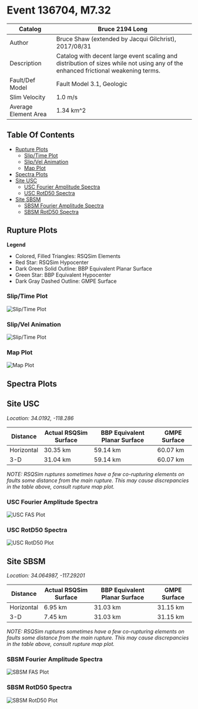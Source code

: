 # Event 136704, M7.32

| Catalog | Bruce 2194 Long |
|-----|-----|
| Author | Bruce Shaw (extended by Jacqui Gilchrist), 2017/08/31 |
| Description | Catalog with decent large event scaling and distribution of sizes while not using any of the enhanced frictional weakening terms. |
| Fault/Def Model | Fault Model 3.1, Geologic |
| Slim Velocity | 1.0 m/s |
| Average Element Area | 1.34 km^2 |

## Table Of Contents
* [Rupture Plots](#rupture-plots)
  * [Slip/Time Plot](#slip/time-plot)
  * [Slip/Vel Animation](#slip/vel-animation)
  * [Map Plot](#map-plot)
* [Spectra Plots](#spectra-plots)
* [Site USC](#site-usc)
  * [USC Fourier Amplitude Spectra](#usc-fourier-amplitude-spectra)
  * [USC RotD50 Spectra](#usc-rotd50-spectra)
* [Site SBSM](#site-sbsm)
  * [SBSM Fourier Amplitude Spectra](#sbsm-fourier-amplitude-spectra)
  * [SBSM RotD50 Spectra](#sbsm-rotd50-spectra)
## Rupture Plots
**Legend**
* Colored, Filled Triangles: RSQSim Elements
* Red Star: RSQSim Hypocenter
* Dark Green Solid Outline: BBP Equivalent Planar Surface
* Green Star: BBP Equivalent Hypocenter
* Dark Gray Dashed Outline: GMPE Surface

### Slip/Time Plot
![Slip/Time Plot](resources/rupture_plot_136704.png)
### Slip/Vel Animation
![Slip/Time Plot](resources/rupture_plot_136704.gif)
### Map Plot
![Map Plot](resources/rupture_map_plot_136704.png)

## Spectra Plots
## Site USC
*Location: 34.0192, -118.286*

| Distance | Actual RSQSim Surface | BBP Equivalent Planar Surface | GMPE Surface |
|-----|-----|-----|-----|
| Horizontal | 30.35 km | 59.14 km | 60.07 km |
| 3-D | 31.04 km | 59.14 km | 60.07 km |

*NOTE: RSQSim ruptures sometimes have a few co-rupturing elements on faults some distance from the main rupture. This may cause discrepancies in the table above, consult rupture map plot.*
### USC Fourier Amplitude Spectra
![USC FAS Plot](resources/fas_spectra_USC.png)
### USC RotD50 Spectra
![USC RotD50 Plot](resources/rotd50_spectra_USC.png)
## Site SBSM
*Location: 34.064987, -117.29201*

| Distance | Actual RSQSim Surface | BBP Equivalent Planar Surface | GMPE Surface |
|-----|-----|-----|-----|
| Horizontal | 6.95 km | 31.03 km | 31.15 km |
| 3-D | 7.45 km | 31.03 km | 31.15 km |

*NOTE: RSQSim ruptures sometimes have a few co-rupturing elements on faults some distance from the main rupture. This may cause discrepancies in the table above, consult rupture map plot.*
### SBSM Fourier Amplitude Spectra
![SBSM FAS Plot](resources/fas_spectra_SBSM.png)
### SBSM RotD50 Spectra
![SBSM RotD50 Plot](resources/rotd50_spectra_SBSM.png)
